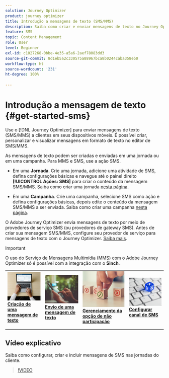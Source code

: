```yaml
---
solution: Journey Optimizer
product: journey optimizer
title: Introdução a mensagens de texto (SMS/MMS)
description: Saiba como criar e enviar mensagens de texto no Journey Optimizer
feature: SMS
topic: Content Management
role: User
level: Beginner
exl-id: c1027268-0bbe-4e35-a5a6-2aef78083dd3
source-git-commit: 8d1eb5a2c330575a88967bca8b0244caba358eb0
workflow-type: ht
source-wordcount: '231'
ht-degree: 100%

---
```


# Introdução a mensagem de texto {#get-started-sms}

Use o [!DNL Journey Optimizer] para enviar mensagens de texto (SMS/MMS) a clientes em seus dispositivos móveis. É possível criar, personalizar e visualizar mensagens em formato de texto no editor de SMS/MMS.

As mensagens de texto podem ser criadas e enviadas em uma jornada ou em uma campanha. Para MMS e SMS, use a ação SMS.

* Em uma **Jornada**. Crie uma jornada, adicione uma atividade de SMS, defina configurações básicas e navegue até o painel direito **[!UICONTROL Ações: SMS]** para criar o conteúdo da mensagem SMS/MMS. Saiba como criar uma jornada [nesta página](../building-journeys/journey-gs.md).

* Em uma **Campanha**. Crie uma campanha, selecione SMS como ação e defina configurações básicas, depois edite o conteúdo da mensagem SMS/MMS a ser enviada. Saiba como criar uma campanha [nesta página](../campaigns/create-campaign.md#configure).

O Adobe Journey Optimizer envia mensagens de texto por meio de provedores de serviço SMS (ou provedores de gateway SMS). Antes de criar sua mensagem SMS/MMS, configure seu provedor de serviço para mensagens de texto com o Journey Optimizer. [Saiba mais](sms-configuration.md).

>[!IMPORTANT]
>
> O uso do Serviço de Mensagens Multimídia (MMS) com o Adobe Journey Optimizer só é possível com a integração com o **Sinch**.


<table style="table-layout:fixed"><tr style="border: 0;">
<td>
<a href="create-sms.md">
<img alt="Lead" src="../assets/do-not-localize/sms-create.jpeg">
</a>
<div><a href="create-sms.md"><strong>Criação de uma mensagem de texto</strong>
</div>
<p>
</td>
<td>
<a href="send-sms.md">
<img alt="Pouco frequente" src="../assets/do-not-localize/sms-sending.jpg">
</a>
<div>
<a href="send-sms.md"><strong>Envio de uma mensagem de texto</strong></a>
</div>
<p></td>
<td>
<a href="sms-opt-out.md">
<img alt="Validação" src="../assets/do-not-localize/sms-opt-out.jpg">
</a>
<div>
<a href="sms-opt-out.md"><strong>Gerenciamento da opção de não participação</strong></a>
</div>
<p>
</td>
<td>
<a href="sms-configuration.md">
<img alt="Validação" src="../assets/do-not-localize/sms-config.jpg">
</a>
<div>
<a href="sms-configuration.md"><strong>Configurar canal de SMS</strong></a>
</div>
<p>
</td>
</tr></table>

## Vídeo explicativo

Saiba como configurar, criar e incluir mensagens de SMS nas jornadas do cliente.

>[!VIDEO](https://video.tv.adobe.com/v/3420509?learn=on)
